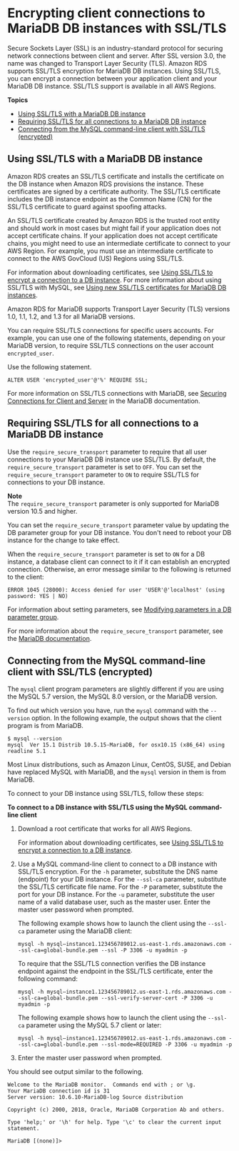 # Encrypting client connections to MariaDB DB instances with SSL/TLS<a name="mariadb-ssl-connections"></a>

Secure Sockets Layer \(SSL\) is an industry\-standard protocol for securing network connections between client and server\. After SSL version 3\.0, the name was changed to Transport Layer Security \(TLS\)\. Amazon RDS supports SSL/TLS encryption for MariaDB DB instances\. Using SSL/TLS, you can encrypt a connection between your application client and your MariaDB DB instance\. SSL/TLS support is available in all AWS Regions\.

**Topics**
+ [Using SSL/TLS with a MariaDB DB instance](#MariaDB.Concepts.SSLSupport)
+ [Requiring SSL/TLS for all connections to a MariaDB DB instance](#mariadb-ssl-connections.require-ssl)
+ [Connecting from the MySQL command\-line client with SSL/TLS \(encrypted\)](#USER_ConnectToMariaDBInstanceSSL.CLI)

## Using SSL/TLS with a MariaDB DB instance<a name="MariaDB.Concepts.SSLSupport"></a>

Amazon RDS creates an SSL/TLS certificate and installs the certificate on the DB instance when Amazon RDS provisions the instance\. These certificates are signed by a certificate authority\. The SSL/TLS certificate includes the DB instance endpoint as the Common Name \(CN\) for the SSL/TLS certificate to guard against spoofing attacks\. 

An SSL/TLS certificate created by Amazon RDS is the trusted root entity and should work in most cases but might fail if your application does not accept certificate chains\. If your application does not accept certificate chains, you might need to use an intermediate certificate to connect to your AWS Region\. For example, you must use an intermediate certificate to connect to the AWS GovCloud \(US\) Regions using SSL/TLS\.

For information about downloading certificates, see [Using SSL/TLS to encrypt a connection to a DB instance](UsingWithRDS.SSL.md)\. For more information about using SSL/TLS with MySQL, see [Using new SSL/TLS certificates for MariaDB DB instances](ssl-certificate-rotation-mariadb.md)\.

Amazon RDS for MariaDB supports Transport Layer Security \(TLS\) versions 1\.0, 1\.1, 1\.2, and 1\.3 for all MariaDB versions\.

You can require SSL/TLS connections for specific users accounts\. For example, you can use one of the following statements, depending on your MariaDB version, to require SSL/TLS connections on the user account `encrypted_user`\.

Use the following statement\.

```
ALTER USER 'encrypted_user'@'%' REQUIRE SSL;            
```

For more information on SSL/TLS connections with MariaDB, see [ Securing Connections for Client and Server](https://mariadb.com/kb/en/securing-connections-for-client-and-server/) in the MariaDB documentation\. 

## Requiring SSL/TLS for all connections to a MariaDB DB instance<a name="mariadb-ssl-connections.require-ssl"></a>

Use the `require_secure_transport` parameter to require that all user connections to your MariaDB DB instance use SSL/TLS\. By default, the `require_secure_transport` parameter is set to `OFF`\. You can set the `require_secure_transport` parameter to `ON` to require SSL/TLS for connections to your DB instance\.

**Note**  
The `require_secure_transport` parameter is only supported for MariaDB version 10\.5 and higher\.

You can set the `require_secure_transport` parameter value by updating the DB parameter group for your DB instance\. You don't need to reboot your DB instance for the change to take effect\.

When the `require_secure_transport` parameter is set to `ON` for a DB instance, a database client can connect to it if it can establish an encrypted connection\. Otherwise, an error message similar to the following is returned to the client:

```
ERROR 1045 (28000): Access denied for user 'USER'@'localhost' (using password: YES | NO)
```

For information about setting parameters, see [Modifying parameters in a DB parameter group](USER_WorkingWithDBInstanceParamGroups.md#USER_WorkingWithParamGroups.Modifying)\.

For more information about the `require_secure_transport` parameter, see the [MariaDB documentation](https://mariadb.com/docs/ent/ref/mdb/system-variables/require_secure_transport/)\.

## Connecting from the MySQL command\-line client with SSL/TLS \(encrypted\)<a name="USER_ConnectToMariaDBInstanceSSL.CLI"></a>

The `mysql` client program parameters are slightly different if you are using the MySQL 5\.7 version, the MySQL 8\.0 version, or the MariaDB version\.

To find out which version you have, run the `mysql` command with the `--version` option\. In the following example, the output shows that the client program is from MariaDB\.

```
$ mysql --version
mysql  Ver 15.1 Distrib 10.5.15-MariaDB, for osx10.15 (x86_64) using readline 5.1
```

Most Linux distributions, such as Amazon Linux, CentOS, SUSE, and Debian have replaced MySQL with MariaDB, and the `mysql` version in them is from MariaDB\.

To connect to your DB instance using SSL/TLS, follow these steps:

**To connect to a DB instance with SSL/TLS using the MySQL command\-line client**

1. Download a root certificate that works for all AWS Regions\.

   For information about downloading certificates, see [Using SSL/TLS to encrypt a connection to a DB instance](UsingWithRDS.SSL.md)\.

1. Use a MySQL command\-line client to connect to a DB instance with SSL/TLS encryption\. For the `-h` parameter, substitute the DNS name \(endpoint\) for your DB instance\. For the `--ssl-ca` parameter, substitute the SSL/TLS certificate file name\. For the `-P` parameter, substitute the port for your DB instance\. For the `-u` parameter, substitute the user name of a valid database user, such as the master user\. Enter the master user password when prompted\.

   The following example shows how to launch the client using the `--ssl-ca` parameter using the MariaDB client:

   ```
   mysql -h mysql–instance1.123456789012.us-east-1.rds.amazonaws.com --ssl-ca=global-bundle.pem --ssl -P 3306 -u myadmin -p
   ```

   To require that the SSL/TLS connection verifies the DB instance endpoint against the endpoint in the SSL/TLS certificate, enter the following command:

   ```
   mysql -h mysql–instance1.123456789012.us-east-1.rds.amazonaws.com --ssl-ca=global-bundle.pem --ssl-verify-server-cert -P 3306 -u myadmin -p
   ```

   The following example shows how to launch the client using the `--ssl-ca` parameter using the MySQL 5\.7 client or later:

   ```
   mysql -h mysql–instance1.123456789012.us-east-1.rds.amazonaws.com --ssl-ca=global-bundle.pem --ssl-mode=REQUIRED -P 3306 -u myadmin -p
   ```

1. Enter the master user password when prompted\.

You should see output similar to the following\.

```
Welcome to the MariaDB monitor.  Commands end with ; or \g.
Your MariaDB connection id is 31
Server version: 10.6.10-MariaDB-log Source distribution
 
Copyright (c) 2000, 2018, Oracle, MariaDB Corporation Ab and others.
  
Type 'help;' or '\h' for help. Type '\c' to clear the current input statement.

MariaDB [(none)]>
```
